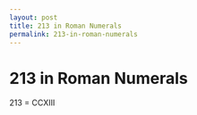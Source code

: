 ```yaml
---
layout: post
title: 213 in Roman Numerals
permalink: 213-in-roman-numerals
---
```


# 213 in Roman Numerals

213 = CCXIII
